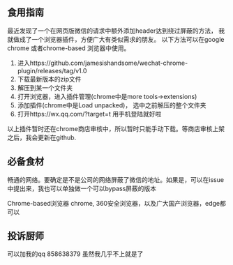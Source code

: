 ## 食用指南

最近发现了一个在网页版微信的请求中额外添加header达到绕过屏蔽的方法，
我就做成了一个浏览器插件，方便广大有类似需求的朋友。
以下方法可以在google chrome 或者chrome-based 浏览器中使用。
1. 进入https://github.com/jamesishandsome/wechat-chrome-plugin/releases/tag/v1.0
2. 下载最新版本的zip文件
3. 解压到某一个文件夹
4. 打开浏览器，进入插件管理(chrome中是more tools->extensions)
5. 添加插件(chrome中是Load unpacked)， 选中之前解压的整个文件夹
6. 打开https://wx.qq.com/?target=t 用手机登陆就好啦

以上插件暂时还在chrome商店审核中，所以暂时只能手动下载。等商店审核上架之后，我会更新在github.

## 必备食材
畅通的网络。要确定是不是公司的网络屏蔽了微信的地址。如果是，可以在issue中提出来，我也可以单独做一个可以bypass屏蔽的版本

Chrome-based浏览器 chrome, 360安全浏览器，以及广大国产浏览器，edge都可以

## 投诉厨师
可以加我的qq 858638379 虽然我几乎不上就是了
